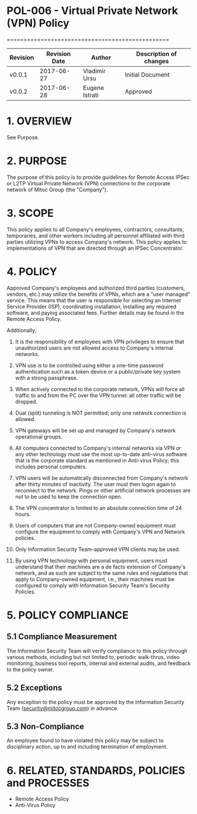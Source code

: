 # POL-006 - Virtual Private Network (VPN) Policy
================================================


Revision | Revision Date | Author | Description of changes
-------- | ------------- | ------ | ----------------------
v0.0.1 | 2017-06-27 | Vladimir Ursu | Initial Document
v0.0.2 | 2017-06-28 | Eugene Istrati | Approved


# 1. OVERVIEW

See Purpose.


# 2. PURPOSE

The purpose of this policy is to provide guidelines for Remote Access IPSec or
L2TP Virtual Private Network (VPN) connections to the corporate network of
Mitoc Group (the "Company").


# 3. SCOPE

This policy applies to all Company's employees, contractors, consultants,
temporaries, and other workers including all personnel affiliated with third
parties utilizing VPNs to access Company's network. This policy applies to
implementations of VPN that are directed through an IPSec Concentrator.


# 4. POLICY 

Approved Company's employees and authorized third parties (customers, vendors,
etc.) may utilize the benefits of VPNs, which are a "user managed" service.
This means that the user is responsible for selecting an Internet Service
Provider (ISP), coordinating installation, installing any required software,
and paying associated fees. Further details may be found in the Remote Access
Policy.

Additionally,

1.	It is the responsibility of employees with VPN privileges to ensure that
unauthorized users are not allowed access to Company's internal networks.

2.	VPN use is to be controlled using either a one-time password authentication
such as a token device or a public/private key system with a strong passphrase.

3.	When actively connected to the corporate network, VPNs will force all
traffic to and from the PC over the VPN tunnel: all other traffic will be
dropped.

4.	Dual (split) tunneling is NOT permitted; only one network connection is
allowed.

5.	VPN gateways will be set up and managed by Company's network operational
groups.

6.	All computers connected to Company's internal networks via VPN or any
other technology must use the most up-to-date anti-virus software that is the
corporate standard as mentioned in Anti-virus Policy; this includes personal
computers.

7.	VPN users will be automatically disconnected from Company's network after
thirty minutes of inactivity. The user must then logon again to reconnect to
the network. Pings or other artificial network processes are not to be used
to keep the connection open.

8.	The VPN concentrator is limited to an absolute connection time of 24 hours.

9.	Users of computers that are not Company-owned equipment must configure the
equipment to comply with Company's VPN and Network policies.

10.	Only Information Security Team-approved VPN clients may be used.

11.	By using VPN technology with personal equipment, users must understand that
their machines are a de facto extension of Company's network, and as such are
subject to the same rules and regulations that apply to Company-owned equipment,
i.e., their machines must be configured to comply with Information Security
Team's Security Policies.


# 5. POLICY COMPLIANCE 

## 5.1	Compliance Measurement

The Information Security Team will verify compliance to this policy through
various methods, including but not limited to, periodic walk-thrus, video
monitoring, business tool reports, internal and external audits, and feedback
to the policy owner.

##  5.2	Exceptions

Any exception to the policy must be approved by the Information Security Team
(security@mitocgroup.com) in advance.

##  5.3	Non-Compliance

An employee found to have violated this policy may be subject to disciplinary
action, up to and including termination of employment.


# 6. RELATED, STANDARDS, POLICIES and PROCESSES 

* Remote Access Policy
* Anti-Virus Policy
